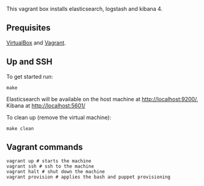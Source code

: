 This vagrant box installs elasticsearch, logstash and kibana 4.

## Prequisites

[VirtualBox](https://www.virtualbox.org/) and [Vagrant](http://www.vagrantup.com/).

## Up and SSH

To get started run:

    make

Elasticsearch will be available on the host machine at [http://localhost:9200/](http://localhost:9200/), Kibana at [http://localhost:5601/](http://localhost:5601/)

To clean up (remove the virtual machine):

    make clean

## Vagrant commands

```shell
vagrant up # starts the machine
vagrant ssh # ssh to the machine
vagrant halt # shut down the machine
vagrant provision # applies the bash and puppet provisioning
```
